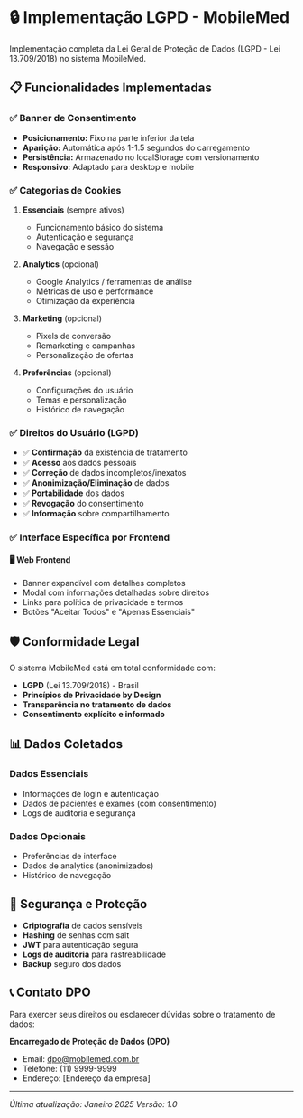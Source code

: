 # 🔒 Implementação LGPD - MobileMed

Implementação completa da Lei Geral de Proteção de Dados (LGPD - Lei 13.709/2018) no sistema MobileMed.

## 📋 Funcionalidades Implementadas

### ✅ Banner de Consentimento
- **Posicionamento:** Fixo na parte inferior da tela
- **Aparição:** Automática após 1-1.5 segundos do carregamento
- **Persistência:** Armazenado no localStorage com versionamento
- **Responsivo:** Adaptado para desktop e mobile

### ✅ Categorias de Cookies
1. **Essenciais** (sempre ativos)
   - Funcionamento básico do sistema
   - Autenticação e segurança
   - Navegação e sessão

2. **Analytics** (opcional)
   - Google Analytics / ferramentas de análise
   - Métricas de uso e performance
   - Otimização da experiência

3. **Marketing** (opcional)
   - Pixels de conversão
   - Remarketing e campanhas
   - Personalização de ofertas

4. **Preferências** (opcional)
   - Configurações do usuário
   - Temas e personalização
   - Histórico de navegação

### ✅ Direitos do Usuário (LGPD)
- ✅ **Confirmação** da existência de tratamento
- ✅ **Acesso** aos dados pessoais
- ✅ **Correção** de dados incompletos/inexatos
- ✅ **Anonimização/Eliminação** de dados
- ✅ **Portabilidade** dos dados
- ✅ **Revogação** do consentimento
- ✅ **Informação** sobre compartilhamento

### ✅ Interface Específica por Frontend

#### 🖥️ Web Frontend
- Banner expandível com detalhes completos
- Modal com informações detalhadas sobre direitos
- Links para política de privacidade e termos
- Botões "Aceitar Todos" e "Apenas Essenciais"

## 🛡️ Conformidade Legal

O sistema MobileMed está em total conformidade com:
- **LGPD** (Lei 13.709/2018) - Brasil
- **Princípios de Privacidade by Design**
- **Transparência no tratamento de dados**
- **Consentimento explícito e informado**

## 📊 Dados Coletados

### Dados Essenciais
- Informações de login e autenticação
- Dados de pacientes e exames (com consentimento)
- Logs de auditoria e segurança

### Dados Opcionais
- Preferências de interface
- Dados de analytics (anonimizados)
- Histórico de navegação

## 🔐 Segurança e Proteção

- **Criptografia** de dados sensíveis
- **Hashing** de senhas com salt
- **JWT** para autenticação segura
- **Logs de auditoria** para rastreabilidade
- **Backup** seguro dos dados

## 📞 Contato DPO

Para exercer seus direitos ou esclarecer dúvidas sobre o tratamento de dados:

**Encarregado de Proteção de Dados (DPO)**
- Email: dpo@mobilemed.com.br
- Telefone: (11) 9999-9999
- Endereço: [Endereço da empresa]

---

*Última atualização: Janeiro 2025*
*Versão: 1.0*